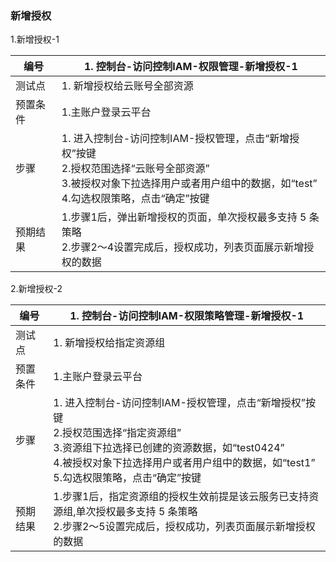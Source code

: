### 新增授权

1.新增授权-1

| 编号     | 1. 控制台-访问控制IAM-权限管理-新增授权-1                    |
| -------- | ------------------------------------------------------------ |
| 测试点   | 1. 新增授权给云账号全部资源                                  |
| 预置条件 | 1.主账户登录云平台                                           |
| 步骤     | 1. 进入控制台-访问控制IAM-授权管理，点击“新增授权”按键<br />2.授权范围选择“云账号全部资源”<br />3.被授权对象下拉选择用户或者用户组中的数据，如“test”<br />4.勾选权限策略，点击“确定”按键 |
| 预期结果 | 1.步骤1后，弹出新增授权的页面，单次授权最多支持 5 条策略<br />2.步骤2～4设置完成后，授权成功，列表页面展示新增授权的数据 |

2.新增授权-2

| 编号     | 1. 控制台-访问控制IAM-权限策略管理-新增授权-1                |
| -------- | ------------------------------------------------------------ |
| 测试点   | 1. 新增授权给指定资源组                                      |
| 预置条件 | 1.主账户登录云平台                                           |
| 步骤     | 1. 进入控制台-访问控制IAM-授权管理，点击“新增授权”按键<br />2.授权范围选择“指定资源组”<br />3.资源组下拉选择已创建的资源数据，如“test0424”<br />4.被授权对象下拉选择用户或者用户组中的数据，如“test1”<br />5.勾选权限策略，点击“确定”按键 |
| 预期结果 | 1.步骤1后，指定资源组的授权生效前提是该云服务已支持资源组,单次授权最多支持 5 条策略<br />2.步骤2～5设置完成后，授权成功，列表页面展示新增授权的数据 |